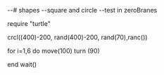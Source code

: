--# shapes
--square and circle
--test in zeroBranes

require "turtle"


  crcl((400)-200, rand(400)-200, rand(70),ranc())

 for i=1,6 do 
move(100)
turn (90)




end
wait()
